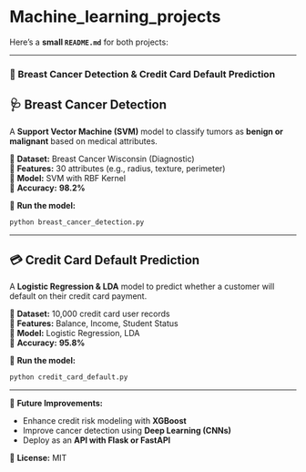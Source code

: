# Machine_learning_projects

Here’s a **small `README.md`** for both projects:  

---

### **📜 Breast Cancer Detection & Credit Card Default Prediction**  

## 🩺 **Breast Cancer Detection**  
A **Support Vector Machine (SVM)** model to classify tumors as **benign or malignant** based on medical attributes.  

🔹 **Dataset:** Breast Cancer Wisconsin (Diagnostic)  
🔹 **Features:** 30 attributes (e.g., radius, texture, perimeter)  
🔹 **Model:** SVM with RBF Kernel  
🔹 **Accuracy:** **98.2%**  

📌 **Run the model:**  
```bash
python breast_cancer_detection.py
```

---

## 💳 **Credit Card Default Prediction**  
A **Logistic Regression & LDA** model to predict whether a customer will default on their credit card payment.  

🔹 **Dataset:** 10,000 credit card user records  
🔹 **Features:** Balance, Income, Student Status  
🔹 **Model:** Logistic Regression, LDA  
🔹 **Accuracy:** **95.8%**  

📌 **Run the model:**  
```bash
python credit_card_default.py
```

---

🚀 **Future Improvements:**  
- Enhance credit risk modeling with **XGBoost**  
- Improve cancer detection using **Deep Learning (CNNs)**  
- Deploy as an **API with Flask or FastAPI**  

📜 **License:** MIT  
